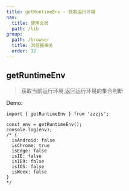 ```yaml
---
title: getRuntimeEnv - 获取运行环境
nav:
  title: 使用文档
  path: /lib
group:
  path: /browser
  title: 浏览器相关
  order: 12
---
```


## getRuntimeEnv

> 获取当前运行环境,返回运行环境的集合判断

Demo:

```tsx | pure
import { getRuntimeEnv } from 'zzzjs';

const env = getRuntimeEnv();
console.log(env);
/* {
  isAndroid: false
  isChrome: true
  isEdge: false
  isIE: false
  isIE9: false
  isIOS: false
  isWeex: false
}
*/
```

